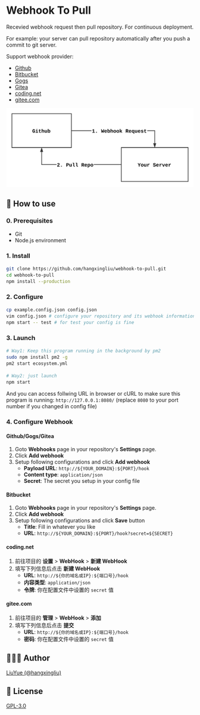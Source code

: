 # Webhook To Pull

Recevied webhook request then pull repository. For continuous deployment.

For example: your server can pull repository automatically after you push a commit to git server.

Support webhook provider: 

- [Github](https://github.com/)
- [Bitbucket](https://bitbucket.org)
- [Gogs](https://gogs.io/)
- [Gitea](https://gitea.io)
- [coding.net](https://coding.net/)
- [gitee.com](https://gitee.com/)

![](images/flow.svg)

## 📕 How to use

### 0. Prerequisites

- Git
- Node.js environment

### 1. Install

``` bash
git clone https://github.com/hangxingliu/webhook-to-pull.git
cd webhook-to-pull
npm install --production
```

### 2. Configure

``` bash
cp example.config.json config.json
vim config.json # configure your repository and its webhook information
npm start -- test # for test your config is fine 
```

### 3. Launch

``` bash
# Way1: Keep this program running in the background by pm2
sudo npm install pm2 -g
pm2 start ecosystem.yml

# Way2: just launch
npm start
```

And you can access follwing URL in browser or cURL to make sure this program is running:
`http://127.0.0.1:8080/` (replace `8080` to your port number if you changed in config file)

### 4. Configure Webhook

#### Github/Gogs/Gitea

1. Goto **Webhooks** page in your repository's **Settings** page.
2. Click **Add webhook**
3. Setup following configurations and click **Add webhook**
	- **Payload URL**: `http://${YOUR_DOMAIN}:${PORT}/hook`
	- **Content type**: `application/json`
	- **Secret**: The secret you setup in your config file

#### Bitbucket

1. Goto **Webhooks** page in your repository's **Settings** page.
2. Click **Add webhook**
3. Setup following configurations and click **Save** button
	- **Title**: Fill in whatever you like 
	- **URL**: `http://${YOUR_DOMAIN}:${PORT}/hook?secret=${SECRET}`

#### coding.net

1. 前往项目的 **设置** > **WebHook** > **新建 WebHook**
2. 填写下列信息后点击 **新建 WebHook**
	- **URL**: `http://${你的域名或IP}:${端口号}/hook`
	- **内容类型**: `application/json`
	- **令牌**: 你在配置文件中设置的 `secret` 值

#### gitee.com

1. 前往项目的 **管理** > **WebHook** > **添加**
2. 填写下列信息后点击 **提交**
	- **URL**: `http://${你的域名或IP}:${端口号}/hook`
	- **密码**: 你在配置文件中设置的 `secret` 值

## 👨🏼‍💻 Author

[LiuYue (@hangxingliu)](https://github.com/hangxingliu)

## 📢 License

[GPL-3.0](LICENSE)

